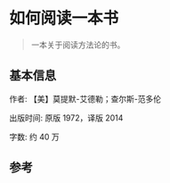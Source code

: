 # 如何阅读一本书

> 一本关于阅读方法论的书。

## 基本信息

作者: 【美】莫提默-艾德勒；查尔斯-范多伦

出版时间: 原版 1972，译版 2014

字数: 约 40 万

## 参考


